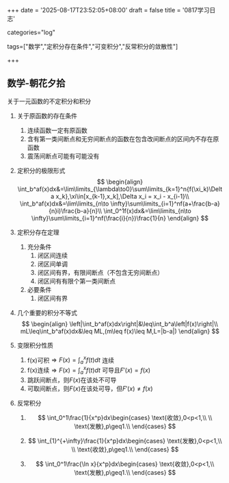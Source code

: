 +++
date = '2025-08-17T23:52:05+08:00'
draft = false
title = '0817学习日志'

categories="log"

tags=["数学","定积分存在条件","可变积分","反常积分的敛散性"]

+++

## 数学-朝花夕拾

关于一元函数的不定积分和积分

1. 关于原函数的存在条件

   1. 连续函数一定有原函数
   2. 含有第一类间断点和无穷间断点的函数在包含改间断点的区间内不存在原函数
   3. 震荡间断点可能有可能没有

2. 定积分的极限形式
   $$
   \begin{align}
   \int_b^af(x)dx&=\lim\limits_{\lambda\to0}\sum\limits_{k=1}^n{f(\xi_k)\Delta x_k},\xi\in[x_{k-1},x_k],\Delta x_i = x_i - x_{i-1}\\
   \int_b^af(x)dx&=\lim\limits_{n\to \infty}\sum\limits_{i=1}^nf(a+\frac{b-a}{n}i)\frac{b-a}{n}\\
   \int_0^1f(x)dx&=\lim\limits_{n\to \infty}\sum\limits_{i=1}^nf(\frac{i}{n})\frac{1}{n}
   \end{align}
   $$
   

3. 定积分存在定理

   1. 充分条件
      1. 闭区间连续
      2. 闭区间单调
      3. 闭区间有界，有限间断点（不包含无穷间断点）
      4. 闭区间有有限个第一类间断点
   2. 必要条件
      1. 闭区间有界

4. 几个重要的积分不等式
   $$
   \begin{align}
   \left|\int_b^af(x)dx\right|&\leq\int_b^a\left|f(x)\right|\\
   mL\leq\int_b^af(x)dx&\leq ML,(m\leq f(x)\leq M,L=|b-a|)
   \end{align}
   $$

5. 变限积分性质
   1. f(x)可积$\Rightarrow F(x)=\int_a^xf(t)dt$ 连续
   2. f(x)连续$\Rightarrow F(x)=\int_a^xf(t)dt$ 可导且$F'(x)=f(x)$
   3. 跳跃间断点，则$F(x)$在该处不可导
   4. 可取间断点，则$F(x)$在该处可导，但$F'(x)\neq f(x)$

5. 反常积分

   1. $$
      \int_0^1\frac{1}{x^p}dx\begin{cases}
      \text{收敛},0<p<1,\\
      \\
      \text{发散},p\geq1.\\
      \end{cases}
      $$

   2. $$
      \int_{1}^{+\infty}\frac{1}{x^p}dx\begin{cases}
      \text{发散},0<p<1,\\
      \\
      \text{收敛},p\geq1.\\
      \end{cases}
      $$

   3. $$
      \int_0^1\frac{\ln x}{x^p}dx\begin{cases}
      \text{收敛},0<p<1,\\
      \text{发散},p\geq1.\\
      \end{cases}
      $$

